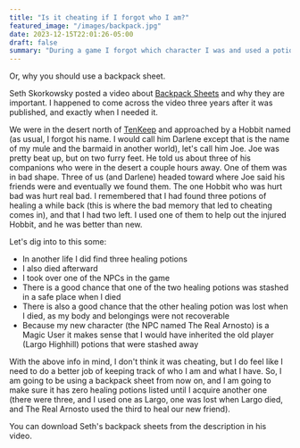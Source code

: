 ```yaml
---
title: "Is it cheating if I forgot who I am?"
featured_image: "/images/backpack.jpg"
date: 2023-12-15T22:01:26-05:00
draft: false
summary: "During a game I forgot which character I was and used a potion that I may not have had"
---
```


Or, why you should use a backpack sheet.

Seth Skorkowsky posted a video about [Backpack Sheets](https://youtu.be/xHCmBx3Uqeo?feature=shared) and why they are important. I happened to come across the video three years after it was published, and exactly when I needed it.

We were in the desert north of [TenKeep](https://tenkeepblog.blogspot.com/) and approached by a Hobbit named (as usual, I forgot his name. I would call him Darlene except that is the name of my mule and the barmaid in another world), let's call him Joe. Joe was pretty beat up, but on two furry feet.  He told us about three of his companions who were in the desert a couple hours away. One of them was in bad shape.  Three of us (and Darlene) headed toward where Joe said his friends were and eventually we found them. The one Hobbit who was hurt bad was hurt real bad. I remembered that I had found three potions of healing a while back (this is where the bad memory that led to cheating comes in), and that I had two left. I used one of them to help out the injured Hobbit, and he was better than new.

Let's dig into to this some:
- In another life I did find three healing potions
- I also died afterward
- I took over one of the NPCs in the game
- There is a good chance that one of the two healing potions was stashed in a safe place when I died
- There is also a good chance that the other healing potion was lost when I died, as my body and belongings were not recoverable
- Because my new character (the NPC named The Real Arnosto) is a Magic User it makes sense that I would have inherited the old player (Largo Highhill) potions that were stashed away

With the above info in mind, I don't think it was cheating, but I do feel like I need to do a better job of keeping track of who I am and what I have. So, I am going to be using a backpack sheet from now on, and I am going to make sure it has zero healing potions listed until I acquire another one (there were three, and I used one as Largo, one was lost when Largo died, and The Real Arnosto used the third to heal our new friend).

You can download Seth's backpack sheets from the description in his video.
